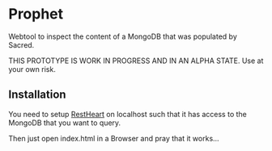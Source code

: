 # Prophet
Webtool to inspect the content of a MongoDB that was populated by Sacred.

THIS PROTOTYPE IS WORK IN PROGRESS AND IN AN ALPHA STATE.
Use at your own risk.

## Installation
You need to setup [RestHeart](http://restheart.org) on localhost such that it 
has access to the MongoDB that you want to query.

Then just open index.html in a Browser and pray that it works...

